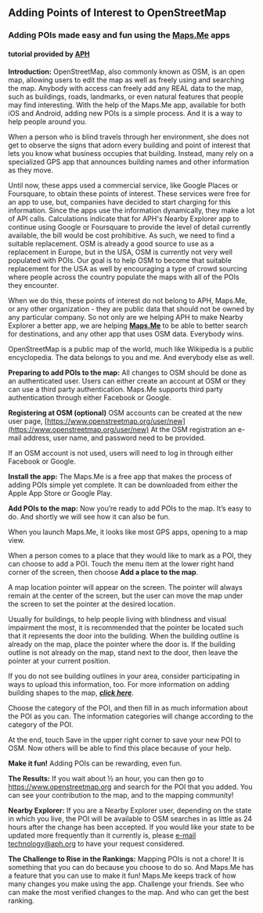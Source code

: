 ## Adding Points of Interest to OpenStreetMap
### Adding POIs made easy and fun using the [__Maps.Me__](https://maps.me) apps
#### tutorial provided by [__APH__](https://www.aph.org/)

__Introduction:__
OpenStreetMap, also commonly known as OSM, is an open map, allowing users to edit the map as well as freely using and searching the map.  Anybody with access can freely add any REAL data to the map, such as buildings, roads, landmarks, or even natural features that people may find interesting.
With the help of the Maps.Me app, available for both iOS and Android, adding new POIs is a simple process.  And it is a way to help people around you.

When a person who is blind travels through her environment, she does not get to observe the signs that adorn every building and point of interest that lets you know what business occupies that building. Instead, many rely on a specialized GPS app that announces building names and other information as they move.

Until now, these apps used a commercial service, like Google Places or Foursquare, to obtain these points of interest. These services were free for an app to use, but, companies have decided to start charging for this information. Since the apps use the information dynamically, they make a lot of API calls. Calculations indicate that for APH's Nearby Explorer app to continue using Google or Foursquare to provide the level of detail currently available, the bill would be cost prohibitive.  As such, we need to find a suitable replacement.  OSM is already a good source to use as a replacement in Europe, but in the USA, OSM is currently not very well populated with POIs.  Our goal is to help OSM to become that suitable replacement for the USA as well by encouraging a type of crowd sourcing where people across the country populate the maps with all of the POIs they encounter.

When we do this, these points of interest do not belong to APH, Maps.Me, or any other organization - they are public data that should not be owned by any particular company.  So not only are we helping APH to make Nearby Explorer a better app, we are helping [__Maps.Me__](https://maps.me) to be able to better search for destinations, and any other app that uses OSM data.  Everybody wins.

OpenStreetMap is a public map of the world, much like Wikipedia is a public encyclopedia. The data belongs to you and me.  And everybody else as well.

__Preparing to add POIs to the map:__
All changes to OSM should be done as an authenticated user.  Users can either create an account at OSM or they can use a third party authentication.  Maps.Me supports third party authentication through either Facebook or Google.

__Registering at OSM (optional)__
OSM accounts can be created at the new user page, [https://www.openstreetmap.org/user/new](https://www.openstreetmap.org/user/new)
At the OSM registration an e-mail address, user name, and password need to be provided.

If an OSM account is not used, users will need to log in through either Facebook or Google.

__Install the app:__
The Maps.Me is a free app that makes the process of adding POIs simple yet complete. It can be downloaded from either the Apple App Store or Google Play.


__Add POIs to the map:__
Now you’re ready to add POIs to the map.  It’s easy to do.  And shortly we will see how it can also be fun.

When you launch Maps.Me, it looks like most GPS apps, opening to a map view.

When a person comes to a place that they would like to mark as a POI, they can choose to add a POI.  Touch the menu item at the lower right hand corner of the screen, then choose __Add a place to the map__.

A map location pointer will appear on the screen. The pointer will always remain at the center of the screen, but the user can move the map under the screen to set the pointer at the desired location.

Usually for buildings, to help people living with blindness and visual impairment the most,
it is recommended that the pointer be located such that it represents the door into the building.
When the building outline is already on the map, place the pointer where the door is.  If the building outline is not already on the map, stand next to the door, then leave the pointer at your current position.

If you do not see building outlines in your area, consider participating in ways to upload this information, too. For more information on adding building shapes to the map, [___click here___](https://wiki.openstreetmap.org/wiki/Buildings).

Choose the category of the POI, and then fill in as much information about the POI as you can.  The information categories will change according to the category of the POI.

At the end, touch Save in the upper right corner to save your new POI to OSM.  Now others will be able to find this place because of your help.

__Make it fun!__
Adding POIs can be rewarding, even fun.

__The Results:__
If you wait about ½ an hour, you can then go to https://www.openstreetmap.org and search for the POI that you added.  You can see your contribution to the map, and to the mapping community!

__Nearby Explorer:__
If you are a Nearby Explorer user, depending on the state in which you live, the POI will be available to OSM searches in as little as 24 hours after the change has been accepted.  If you would like your state to be updated more frequently than it currently is, please [e-mail](mailto:technology@aph.org) technology@aph.org to have your request considered.

__The Challenge to Rise in the Rankings:__
Mapping POIs is not a chore!  It is something that you can do because you choose to do so.  And Maps.Me has a feature that you can use to make it fun!  Maps.Me keeps track of how many changes you make using the app. Challenge your friends.  See who can make the most verified changes to the map.  And who can get the best ranking.
